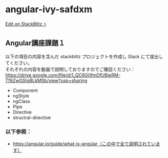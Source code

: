 # angular-ivy-safdxm

[Edit on StackBlitz ⚡️](https://stackblitz.com/edit/angular-ivy-safdxm)

## Angular講座課題１

以下の項目の内容を含んだ stackblitz プロジェクトを作成し Slack にて提出してください。\
それぞれの内容を動画で説明しておりますのでご確認ください：\
https://drive.google.com/file/d/1_QC6G0fmDfUBjeRM-Tf8ZwGSIgBLkMSb/view?usp=sharing


* Component
* ngStyle
* ngClass
* Pipe
* Directive
* structral-directive

### 以下参照：
* https://angular.io/guide/what-is-angular（この中で全て説明されています）
